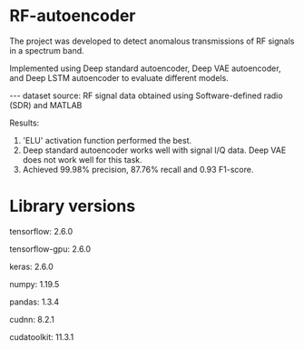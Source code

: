 # RF-autoencoder

The project was developed to detect anomalous transmissions of RF signals in a spectrum band.

Implemented using Deep standard autoencoder, Deep VAE autoencoder, and Deep LSTM autoencoder to evaluate different models.

--- dataset source: RF signal data obtained using Software-defined radio (SDR) and MATLAB

Results:

1) 'ELU' activation function performed the best.
2) Deep standard autoencoder works well with signal I/Q data. Deep VAE does not work well for this task.
3) Achieved 99.98% precision, 87.76% recall and 0.93 F1-score. 


# Library versions

tensorflow: 2.6.0

tensorflow-gpu: 2.6.0

keras: 2.6.0

numpy: 1.19.5

pandas: 1.3.4

cudnn: 8.2.1

cudatoolkit: 11.3.1
